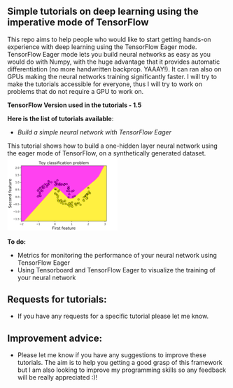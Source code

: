 ## Simple tutorials on deep learning using the imperative mode of TensorFlow

This repo aims to help people who would like to start getting hands-on experience with deep learning using the TensorFlow Eager mode. TensorFlow Eager mode lets you build neural networks as easy as you would do with Numpy, with the huge advantage that it provides automatic differentiation (no more handwritten backprop. YAAAY!). It can ran also on GPUs making the neural networks training significantly faster.
I will try to make the tutorials accessible for everyone, thus I will try to work on problems that do not require a GPU to work on.

**TensorFlow Version used in the tutorials - 1.5**

**Here is the list of tutorials available**:
* _Build a simple neural network with TensorFlow Eager_

This tutorial shows how to build a one-hidden layer neural network using the eager mode of TensorFlow, on a synthetically generated dataset. 
<img src="01_tutorial_picture.png" style="width: 50%"/>

**To do:**
* Metrics for monitoring the performance of your neural network using TensorFlow Eager
* Using Tensorboard and TensorFlow Eager to visualize the training of your neural network 

Requests for tutorials:
----
* If you have any requests for a specific tutorial please let me know.

Improvement advice:
----
* Please let me know if you have any suggestions to improve these tutorials. The aim is to help you getting a good grasp of this framework but I am also looking to improve my programming skills so any feedback will be really appreciated :)! 
